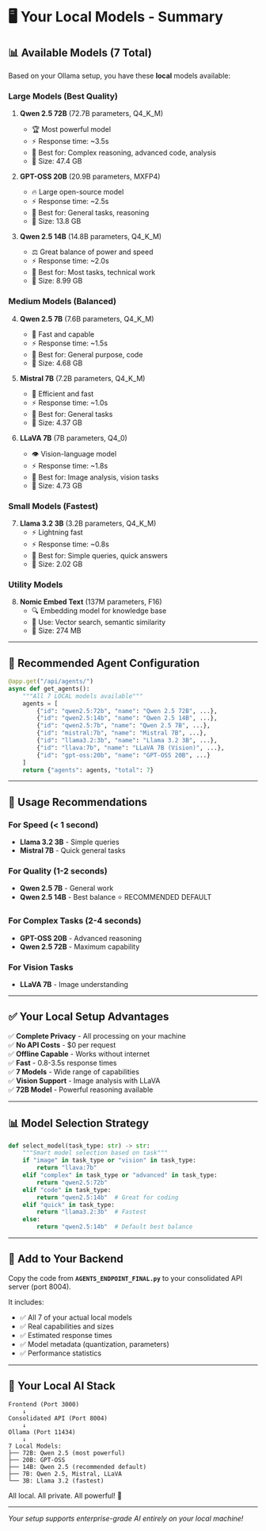 # 🖥️ Your Local Models - Summary

## 📊 Available Models (7 Total)

Based on your Ollama setup, you have these **local** models available:

### Large Models (Best Quality)

1. **Qwen 2.5 72B** (72.7B parameters, Q4_K_M)
   - 🏆 Most powerful model
   - ⚡ Response time: ~3.5s
   - 🎯 Best for: Complex reasoning, advanced code, analysis
   - 💾 Size: 47.4 GB

2. **GPT-OSS 20B** (20.9B parameters, MXFP4)
   - 🔥 Large open-source model
   - ⚡ Response time: ~2.5s
   - 🎯 Best for: General tasks, reasoning
   - 💾 Size: 13.8 GB

3. **Qwen 2.5 14B** (14.8B parameters, Q4_K_M)
   - ⚖️ Great balance of power and speed
   - ⚡ Response time: ~2.0s
   - 🎯 Best for: Most tasks, technical work
   - 💾 Size: 8.99 GB

### Medium Models (Balanced)

4. **Qwen 2.5 7B** (7.6B parameters, Q4_K_M)
   - 🚀 Fast and capable
   - ⚡ Response time: ~1.5s
   - 🎯 Best for: General purpose, code
   - 💾 Size: 4.68 GB

5. **Mistral 7B** (7.2B parameters, Q4_K_M)
   - 💨 Efficient and fast
   - ⚡ Response time: ~1.0s
   - 🎯 Best for: General tasks
   - 💾 Size: 4.37 GB

6. **LLaVA 7B** (7B parameters, Q4_0) 
   - 👁️ Vision-language model
   - ⚡ Response time: ~1.8s
   - 🎯 Best for: Image analysis, vision tasks
   - 💾 Size: 4.73 GB

### Small Models (Fastest)

7. **Llama 3.2 3B** (3.2B parameters, Q4_K_M)
   - ⚡ Lightning fast
   - ⚡ Response time: ~0.8s
   - 🎯 Best for: Simple queries, quick answers
   - 💾 Size: 2.02 GB

### Utility Models

8. **Nomic Embed Text** (137M parameters, F16)
   - 🔍 Embedding model for knowledge base
   - 🎯 Use: Vector search, semantic similarity
   - 💾 Size: 274 MB

---

## 🎯 Recommended Agent Configuration

```python
@app.get("/api/agents/")
async def get_agents():
    """All 7 LOCAL models available"""
    agents = [
        {"id": "qwen2.5:72b", "name": "Qwen 2.5 72B", ...},
        {"id": "qwen2.5:14b", "name": "Qwen 2.5 14B", ...},
        {"id": "qwen2.5:7b", "name": "Qwen 2.5 7B", ...},
        {"id": "mistral:7b", "name": "Mistral 7B", ...},
        {"id": "llama3.2:3b", "name": "Llama 3.2 3B", ...},
        {"id": "llava:7b", "name": "LLaVA 7B (Vision)", ...},
        {"id": "gpt-oss:20b", "name": "GPT-OSS 20B", ...}
    ]
    return {"agents": agents, "total": 7}
```

---

## 🚀 Usage Recommendations

### For Speed (< 1 second)
- **Llama 3.2 3B** - Simple queries
- **Mistral 7B** - Quick general tasks

### For Quality (1-2 seconds)
- **Qwen 2.5 7B** - General work
- **Qwen 2.5 14B** - Best balance ⭐ RECOMMENDED DEFAULT

### For Complex Tasks (2-4 seconds)
- **GPT-OSS 20B** - Advanced reasoning
- **Qwen 2.5 72B** - Maximum capability

### For Vision Tasks
- **LLaVA 7B** - Image understanding

---

## ✅ Your Local Setup Advantages

✅ **Complete Privacy** - All processing on your machine  
✅ **No API Costs** - $0 per request  
✅ **Offline Capable** - Works without internet  
✅ **Fast** - 0.8-3.5s response times  
✅ **7 Models** - Wide range of capabilities  
✅ **Vision Support** - Image analysis with LLaVA  
✅ **72B Model** - Powerful reasoning available  

---

## 📊 Model Selection Strategy

```python
def select_model(task_type: str) -> str:
    """Smart model selection based on task"""
    if "image" in task_type or "vision" in task_type:
        return "llava:7b"
    elif "complex" in task_type or "advanced" in task_type:
        return "qwen2.5:72b"
    elif "code" in task_type:
        return "qwen2.5:14b"  # Great for coding
    elif "quick" in task_type:
        return "llama3.2:3b"  # Fastest
    else:
        return "qwen2.5:14b"  # Default best balance
```

---

## 🔧 Add to Your Backend

Copy the code from **`AGENTS_ENDPOINT_FINAL.py`** to your consolidated API server (port 8004).

It includes:
- ✅ All 7 of your actual local models
- ✅ Real capabilities and sizes
- ✅ Estimated response times
- ✅ Model metadata (quantization, parameters)
- ✅ Performance statistics

---

## 🎉 Your Local AI Stack

```
Frontend (Port 3000)
    ↓
Consolidated API (Port 8004)
    ↓
Ollama (Port 11434)
    ↓
7 Local Models:
├── 72B: Qwen 2.5 (most powerful)
├── 20B: GPT-OSS
├── 14B: Qwen 2.5 (recommended default)
├── 7B: Qwen 2.5, Mistral, LLaVA
└── 3B: Llama 3.2 (fastest)
```

All local. All private. All powerful! 🚀

---

*Your setup supports enterprise-grade AI entirely on your local machine!*

